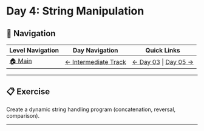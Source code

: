 # Day 4: String Manipulation

## 🔗 Navigation

| Level Navigation | Day Navigation | Quick Links |
|------------------|----------------|-------------|
| [🏠 Main](../../README.md) | [← Intermediate Track](../README.md) | [← Day 03](../Day03/) \| [Day 05 →](../Day05/) |

---

## 📋 Exercise

Create a dynamic string handling program (concatenation, reversal, comparison).

---
